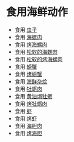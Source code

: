 # 食用海鲜动作  
- 食用 [虫子](Bugs.md)  
- 食用 [海螺肉](ConchMeat.md)  
- 食用 [烤海螺肉](ConchMeatCooked.md)  
- 食用 [松软的海螺肉](ConchMeatSoft.md)  
- 食用 [松软的烤海螺肉](ConchMeatSoftCooked.md)  
- 食用 [螃蟹](Crab.md)  
- 食用 [烤螃蟹](CrabCooked.md)  
- 食用 [海鲜杂烩](SeafoodCup.md)  
- 食用 [牡蛎肉](OysterMeat.md)  
- 食用 [黄油焗牡蛎](OysterMeatBaked.md)  
- 食用 [烤牡蛎肉](OysterMeatCooked.md)  
- 食用 [虾](Prawns.md)  
- 食用 [烤虾](PrawnsCooked.md)  
- 食用 [海胆肉](UrchinMeat.md)  
- 食用 [烤海胆](UrchinMeatCooked.md)  

